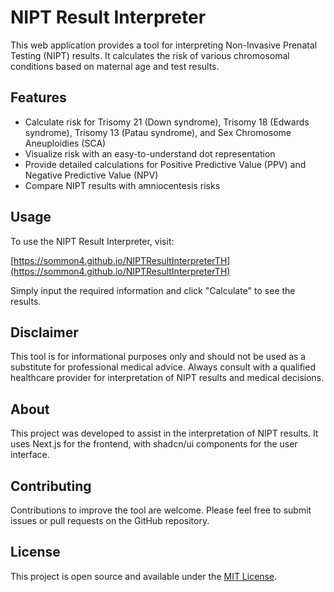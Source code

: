 # NIPT Result Interpreter

This web application provides a tool for interpreting Non-Invasive Prenatal Testing (NIPT) results. It calculates the risk of various chromosomal conditions based on maternal age and test results.

## Features

- Calculate risk for Trisomy 21 (Down syndrome), Trisomy 18 (Edwards syndrome), Trisomy 13 (Patau syndrome), and Sex Chromosome Aneuploidies (SCA)
- Visualize risk with an easy-to-understand dot representation
- Provide detailed calculations for Positive Predictive Value (PPV) and Negative Predictive Value (NPV)
- Compare NIPT results with amniocentesis risks

## Usage

To use the NIPT Result Interpreter, visit:

[https://sommon4.github.io/NIPTResultInterpreterTH](https://sommon4.github.io/NIPTResultInterpreterTH)

Simply input the required information and click "Calculate" to see the results.

## Disclaimer

This tool is for informational purposes only and should not be used as a substitute for professional medical advice. Always consult with a qualified healthcare provider for interpretation of NIPT results and medical decisions.

## About

This project was developed to assist in the interpretation of NIPT results. It uses Next.js for the frontend, with shadcn/ui components for the user interface.

## Contributing

Contributions to improve the tool are welcome. Please feel free to submit issues or pull requests on the GitHub repository.

## License

This project is open source and available under the [MIT License](LICENSE).